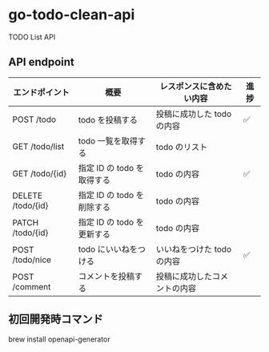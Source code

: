 # go-todo-clean-api

TODO List API

## API endpoint

| エンドポイント    | 概要                       | レスポンスに含めたい内容     | 進捗 |
| ----------------- | -------------------------- | ---------------------------- | ---- |
| POST /todo        | todo を投稿する            | 投稿に成功した todo の内容   | ✅   |
| GET /todo/list    | todo 一覧を取得する        | todo のリスト                |
| GET /todo/{id}    | 指定 ID の todo を取得する | todo の内容                  | ✅   |
| DELETE /todo/{id} | 指定 ID の todo を削除する | todo の内容                  |
| PATCH /todo/{id}  | 指定 ID の todo を更新する | todo の内容                  |
| POST /todo/nice   | todo にいいねをつける      | いいねをつけた todo の内容   | ✅   |
| POST /comment     | コメントを投稿する         | 投稿に成功したコメントの内容 |

## 初回開発時コマンド

brew install openapi-generator
